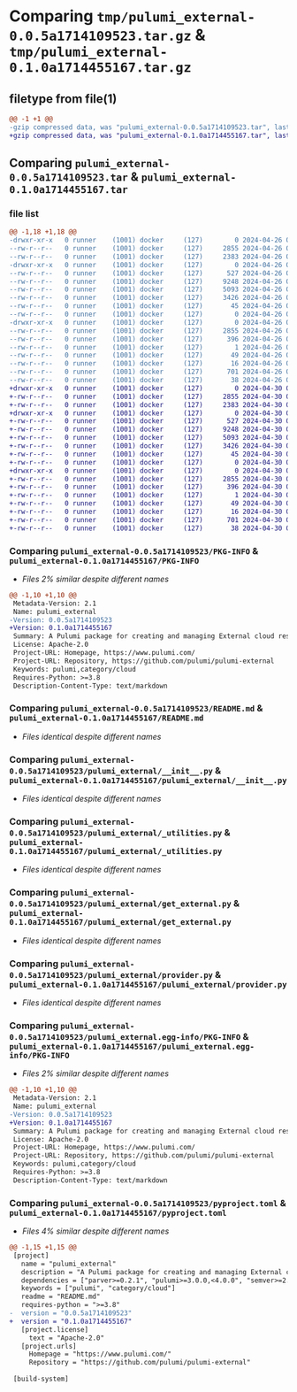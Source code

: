# Comparing `tmp/pulumi_external-0.0.5a1714109523.tar.gz` & `tmp/pulumi_external-0.1.0a1714455167.tar.gz`

## filetype from file(1)

```diff
@@ -1 +1 @@
-gzip compressed data, was "pulumi_external-0.0.5a1714109523.tar", last modified: Fri Apr 26 05:35:02 2024, max compression
+gzip compressed data, was "pulumi_external-0.1.0a1714455167.tar", last modified: Tue Apr 30 05:35:24 2024, max compression
```

## Comparing `pulumi_external-0.0.5a1714109523.tar` & `pulumi_external-0.1.0a1714455167.tar`

### file list

```diff
@@ -1,18 +1,18 @@
-drwxr-xr-x   0 runner    (1001) docker     (127)        0 2024-04-26 05:35:02.196770 pulumi_external-0.0.5a1714109523/
--rw-r--r--   0 runner    (1001) docker     (127)     2855 2024-04-26 05:35:02.196770 pulumi_external-0.0.5a1714109523/PKG-INFO
--rw-r--r--   0 runner    (1001) docker     (127)     2383 2024-04-26 05:34:54.000000 pulumi_external-0.0.5a1714109523/README.md
-drwxr-xr-x   0 runner    (1001) docker     (127)        0 2024-04-26 05:35:02.196770 pulumi_external-0.0.5a1714109523/pulumi_external/
--rw-r--r--   0 runner    (1001) docker     (127)      527 2024-04-26 05:34:54.000000 pulumi_external-0.0.5a1714109523/pulumi_external/__init__.py
--rw-r--r--   0 runner    (1001) docker     (127)     9248 2024-04-26 05:34:54.000000 pulumi_external-0.0.5a1714109523/pulumi_external/_utilities.py
--rw-r--r--   0 runner    (1001) docker     (127)     5093 2024-04-26 05:34:54.000000 pulumi_external-0.0.5a1714109523/pulumi_external/get_external.py
--rw-r--r--   0 runner    (1001) docker     (127)     3426 2024-04-26 05:34:54.000000 pulumi_external-0.0.5a1714109523/pulumi_external/provider.py
--rw-r--r--   0 runner    (1001) docker     (127)       45 2024-04-26 05:34:54.000000 pulumi_external-0.0.5a1714109523/pulumi_external/pulumi-plugin.json
--rw-r--r--   0 runner    (1001) docker     (127)        0 2024-04-26 05:34:54.000000 pulumi_external-0.0.5a1714109523/pulumi_external/py.typed
-drwxr-xr-x   0 runner    (1001) docker     (127)        0 2024-04-26 05:35:02.196770 pulumi_external-0.0.5a1714109523/pulumi_external.egg-info/
--rw-r--r--   0 runner    (1001) docker     (127)     2855 2024-04-26 05:35:02.000000 pulumi_external-0.0.5a1714109523/pulumi_external.egg-info/PKG-INFO
--rw-r--r--   0 runner    (1001) docker     (127)      396 2024-04-26 05:35:02.000000 pulumi_external-0.0.5a1714109523/pulumi_external.egg-info/SOURCES.txt
--rw-r--r--   0 runner    (1001) docker     (127)        1 2024-04-26 05:35:02.000000 pulumi_external-0.0.5a1714109523/pulumi_external.egg-info/dependency_links.txt
--rw-r--r--   0 runner    (1001) docker     (127)       49 2024-04-26 05:35:02.000000 pulumi_external-0.0.5a1714109523/pulumi_external.egg-info/requires.txt
--rw-r--r--   0 runner    (1001) docker     (127)       16 2024-04-26 05:35:02.000000 pulumi_external-0.0.5a1714109523/pulumi_external.egg-info/top_level.txt
--rw-r--r--   0 runner    (1001) docker     (127)      701 2024-04-26 05:34:55.000000 pulumi_external-0.0.5a1714109523/pyproject.toml
--rw-r--r--   0 runner    (1001) docker     (127)       38 2024-04-26 05:35:02.196770 pulumi_external-0.0.5a1714109523/setup.cfg
+drwxr-xr-x   0 runner    (1001) docker     (127)        0 2024-04-30 05:35:24.754411 pulumi_external-0.1.0a1714455167/
+-rw-r--r--   0 runner    (1001) docker     (127)     2855 2024-04-30 05:35:24.754411 pulumi_external-0.1.0a1714455167/PKG-INFO
+-rw-r--r--   0 runner    (1001) docker     (127)     2383 2024-04-30 05:35:17.000000 pulumi_external-0.1.0a1714455167/README.md
+drwxr-xr-x   0 runner    (1001) docker     (127)        0 2024-04-30 05:35:24.754411 pulumi_external-0.1.0a1714455167/pulumi_external/
+-rw-r--r--   0 runner    (1001) docker     (127)      527 2024-04-30 05:35:17.000000 pulumi_external-0.1.0a1714455167/pulumi_external/__init__.py
+-rw-r--r--   0 runner    (1001) docker     (127)     9248 2024-04-30 05:35:17.000000 pulumi_external-0.1.0a1714455167/pulumi_external/_utilities.py
+-rw-r--r--   0 runner    (1001) docker     (127)     5093 2024-04-30 05:35:17.000000 pulumi_external-0.1.0a1714455167/pulumi_external/get_external.py
+-rw-r--r--   0 runner    (1001) docker     (127)     3426 2024-04-30 05:35:17.000000 pulumi_external-0.1.0a1714455167/pulumi_external/provider.py
+-rw-r--r--   0 runner    (1001) docker     (127)       45 2024-04-30 05:35:17.000000 pulumi_external-0.1.0a1714455167/pulumi_external/pulumi-plugin.json
+-rw-r--r--   0 runner    (1001) docker     (127)        0 2024-04-30 05:35:17.000000 pulumi_external-0.1.0a1714455167/pulumi_external/py.typed
+drwxr-xr-x   0 runner    (1001) docker     (127)        0 2024-04-30 05:35:24.754411 pulumi_external-0.1.0a1714455167/pulumi_external.egg-info/
+-rw-r--r--   0 runner    (1001) docker     (127)     2855 2024-04-30 05:35:24.000000 pulumi_external-0.1.0a1714455167/pulumi_external.egg-info/PKG-INFO
+-rw-r--r--   0 runner    (1001) docker     (127)      396 2024-04-30 05:35:24.000000 pulumi_external-0.1.0a1714455167/pulumi_external.egg-info/SOURCES.txt
+-rw-r--r--   0 runner    (1001) docker     (127)        1 2024-04-30 05:35:24.000000 pulumi_external-0.1.0a1714455167/pulumi_external.egg-info/dependency_links.txt
+-rw-r--r--   0 runner    (1001) docker     (127)       49 2024-04-30 05:35:24.000000 pulumi_external-0.1.0a1714455167/pulumi_external.egg-info/requires.txt
+-rw-r--r--   0 runner    (1001) docker     (127)       16 2024-04-30 05:35:24.000000 pulumi_external-0.1.0a1714455167/pulumi_external.egg-info/top_level.txt
+-rw-r--r--   0 runner    (1001) docker     (127)      701 2024-04-30 05:35:17.000000 pulumi_external-0.1.0a1714455167/pyproject.toml
+-rw-r--r--   0 runner    (1001) docker     (127)       38 2024-04-30 05:35:24.754411 pulumi_external-0.1.0a1714455167/setup.cfg
```

### Comparing `pulumi_external-0.0.5a1714109523/PKG-INFO` & `pulumi_external-0.1.0a1714455167/PKG-INFO`

 * *Files 2% similar despite different names*

```diff
@@ -1,10 +1,10 @@
 Metadata-Version: 2.1
 Name: pulumi_external
-Version: 0.0.5a1714109523
+Version: 0.1.0a1714455167
 Summary: A Pulumi package for creating and managing External cloud resources.
 License: Apache-2.0
 Project-URL: Homepage, https://www.pulumi.com/
 Project-URL: Repository, https://github.com/pulumi/pulumi-external
 Keywords: pulumi,category/cloud
 Requires-Python: >=3.8
 Description-Content-Type: text/markdown
```

### Comparing `pulumi_external-0.0.5a1714109523/README.md` & `pulumi_external-0.1.0a1714455167/README.md`

 * *Files identical despite different names*

### Comparing `pulumi_external-0.0.5a1714109523/pulumi_external/__init__.py` & `pulumi_external-0.1.0a1714455167/pulumi_external/__init__.py`

 * *Files identical despite different names*

### Comparing `pulumi_external-0.0.5a1714109523/pulumi_external/_utilities.py` & `pulumi_external-0.1.0a1714455167/pulumi_external/_utilities.py`

 * *Files identical despite different names*

### Comparing `pulumi_external-0.0.5a1714109523/pulumi_external/get_external.py` & `pulumi_external-0.1.0a1714455167/pulumi_external/get_external.py`

 * *Files identical despite different names*

### Comparing `pulumi_external-0.0.5a1714109523/pulumi_external/provider.py` & `pulumi_external-0.1.0a1714455167/pulumi_external/provider.py`

 * *Files identical despite different names*

### Comparing `pulumi_external-0.0.5a1714109523/pulumi_external.egg-info/PKG-INFO` & `pulumi_external-0.1.0a1714455167/pulumi_external.egg-info/PKG-INFO`

 * *Files 2% similar despite different names*

```diff
@@ -1,10 +1,10 @@
 Metadata-Version: 2.1
 Name: pulumi_external
-Version: 0.0.5a1714109523
+Version: 0.1.0a1714455167
 Summary: A Pulumi package for creating and managing External cloud resources.
 License: Apache-2.0
 Project-URL: Homepage, https://www.pulumi.com/
 Project-URL: Repository, https://github.com/pulumi/pulumi-external
 Keywords: pulumi,category/cloud
 Requires-Python: >=3.8
 Description-Content-Type: text/markdown
```

### Comparing `pulumi_external-0.0.5a1714109523/pyproject.toml` & `pulumi_external-0.1.0a1714455167/pyproject.toml`

 * *Files 4% similar despite different names*

```diff
@@ -1,15 +1,15 @@
 [project]
   name = "pulumi_external"
   description = "A Pulumi package for creating and managing External cloud resources."
   dependencies = ["parver>=0.2.1", "pulumi>=3.0.0,<4.0.0", "semver>=2.8.1"]
   keywords = ["pulumi", "category/cloud"]
   readme = "README.md"
   requires-python = ">=3.8"
-  version = "0.0.5a1714109523"
+  version = "0.1.0a1714455167"
   [project.license]
     text = "Apache-2.0"
   [project.urls]
     Homepage = "https://www.pulumi.com/"
     Repository = "https://github.com/pulumi/pulumi-external"
 
 [build-system]
```

